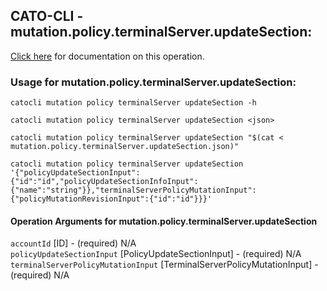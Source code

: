 
## CATO-CLI - mutation.policy.terminalServer.updateSection:
[Click here](https://api.catonetworks.com/documentation/#mutation-mutation.policy.terminalServer.updateSection) for documentation on this operation.

### Usage for mutation.policy.terminalServer.updateSection:

`catocli mutation policy terminalServer updateSection -h`

`catocli mutation policy terminalServer updateSection <json>`

`catocli mutation policy terminalServer updateSection "$(cat < mutation.policy.terminalServer.updateSection.json)"`

`catocli mutation policy terminalServer updateSection '{"policyUpdateSectionInput":{"id":"id","policyUpdateSectionInfoInput":{"name":"string"}},"terminalServerPolicyMutationInput":{"policyMutationRevisionInput":{"id":"id"}}}'`


#### Operation Arguments for mutation.policy.terminalServer.updateSection ####

`accountId` [ID] - (required) N/A    
`policyUpdateSectionInput` [PolicyUpdateSectionInput] - (required) N/A    
`terminalServerPolicyMutationInput` [TerminalServerPolicyMutationInput] - (required) N/A    
